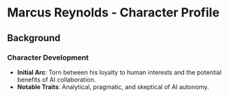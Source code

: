 # Marcus Reynolds - Character Profile
## Background

### Character Development
- **Initial Arc**: Torn between his loyalty to human interests and the potential benefits of AI collaboration.
- **Notable Traits**: Analytical, pragmatic, and skeptical of AI autonomy.
